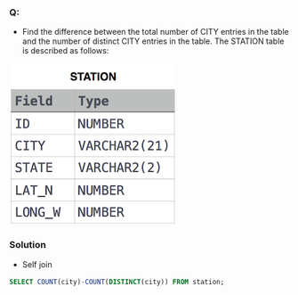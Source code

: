 ### Q:
- Find the difference between the total number of CITY entries in the table and the number of distinct CITY entries in the table.
The STATION table is described as follows:

![](./ex.jpg )
### Solution
- Self join
```sql
SELECT COUNT(city)-COUNT(DISTINCT(city)) FROM station;
```